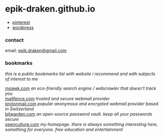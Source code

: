 # epik-draken.github.io

- [pinterest](https://www.pinterest.com/epikdraken)
- [wordpress](https://epikdraken.wordpress.com/)

### contact
email: epik.draken@gmail.com

### bookmarks
_this is a public bookmarks list with website i recommend and with subjects of interest to me_

[mojeek.com](https://mojeek.com) _an eco-friendly search engine / webcrawler that doesn't track you_  
[mailfence.com](https://mailfence.com) _trusted and secure webmail provider_  
[protonmail.com](https://protonmail.com) _popular anonymous and encrypted webmail provider based in Switzerland_  
[bitwarden.com](https://bitwarden.com) _an open-source password vault. keep all your passwords secure_  
[openculture.com](https://openculture.com) _my homepage. there is always something interesting here, something for everyone. free education and entertainment_  

